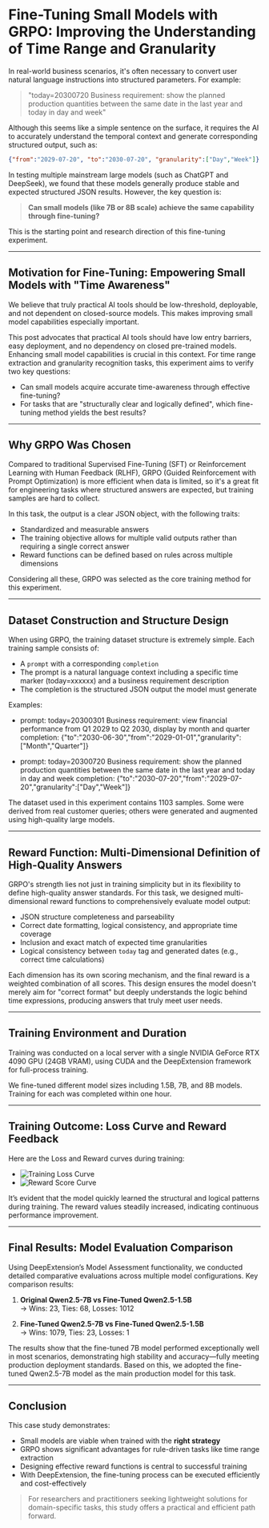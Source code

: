 
# Fine-Tuning Small Models with GRPO: Improving the Understanding of Time Range and Granularity

In real-world business scenarios, it's often necessary to convert user natural language instructions into structured parameters. For example:

> "today=20300720 Business requirement: show the planned production quantities between the same date in the last year and today in day and week"

Although this seems like a simple sentence on the surface, it requires the AI to accurately understand the temporal context and generate corresponding structured output, such as:

```json
{"from":"2029-07-20", "to":"2030-07-20", "granularity":["Day","Week"]}
```

In testing multiple mainstream large models (such as ChatGPT and DeepSeek), we found that these models generally produce stable and expected structured JSON results. However, the key question is:

> **Can small models (like 7B or 8B scale) achieve the same capability through fine-tuning?**

This is the starting point and research direction of this fine-tuning experiment.

---

## Motivation for Fine-Tuning: Empowering Small Models with "Time Awareness"

We believe that truly practical AI tools should be low-threshold, deployable, and not dependent on closed-source models. This makes improving small model capabilities especially important.

This post advocates that practical AI tools should have low entry barriers, easy deployment, and no dependency on closed pre-trained models. Enhancing small model capabilities is crucial in this context. For time range extraction and granularity recognition tasks, this experiment aims to verify two key questions:

- Can small models acquire accurate time-awareness through effective fine-tuning?
- For tasks that are "structurally clear and logically defined", which fine-tuning method yields the best results?

---

## Why GRPO Was Chosen

Compared to traditional Supervised Fine-Tuning (SFT) or Reinforcement Learning with Human Feedback (RLHF), GRPO (Guided Reinforcement with Prompt Optimization) is more efficient when data is limited, so it's a great fit for engineering tasks where structured answers are expected, but training samples are hard to collect.

In this task, the output is a clear JSON object, with the following traits:

- Standardized and measurable answers
- The training objective allows for multiple valid outputs rather than requiring a single correct answer
- Reward functions can be defined based on rules across multiple dimensions

Considering all these, GRPO was selected as the core training method for this experiment.

---

## Dataset Construction and Structure Design

When using GRPO, the training dataset structure is extremely simple. Each training sample consists of:

- A `prompt` with a corresponding `completion`
- The prompt is a natural language context including a specific time marker (today=xxxxxx) and a business requirement description
- The completion is the structured JSON output the model must generate

Examples:

- prompt: today=20300301 Business requirement: view financial performance from Q1 2029 to Q2 2030, display by month and quarter  
  completion: {"to":"2030-06-30","from":"2029-01-01","granularity":["Month","Quarter"]}

- prompt: today=20300720 Business requirement: show the planned production quantities between the same date in the last year and today in day and week
  completion: {"to":"2030-07-20","from":"2029-07-20","granularity":["Day","Week"]}

The dataset used in this experiment contains 1103 samples. Some were derived from real customer queries; others were generated and augmented using high-quality large models.

---

## Reward Function: Multi-Dimensional Definition of High-Quality Answers

GRPO's strength lies not just in training simplicity but in its flexibility to define high-quality answer standards. For this task, we designed multi-dimensional reward functions to comprehensively evaluate model output:

- JSON structure completeness and parseability
- Correct date formatting, logical consistency, and appropriate time coverage
- Inclusion and exact match of expected time granularities
- Logical consistency between `today` tag and generated dates (e.g., correct time calculations)

Each dimension has its own scoring mechanism, and the final reward is a weighted combination of all scores. This design ensures the model doesn't merely aim for "correct format" but deeply understands the logic behind time expressions, producing answers that truly meet user needs.

---

## Training Environment and Duration

Training was conducted on a local server with a single NVIDIA GeForce RTX 4090 GPU (24GB VRAM), using CUDA and the DeepExtension framework for full-process training.

We fine-tuned different model sizes including 1.5B, 7B, and 8B models. Training for each was completed within one hour.

---

## Training Outcome: Loss Curve and Reward Feedback

Here are the Loss and Reward curves during training:

- ![Training Loss Curve](curve.png)
- ![Reward Score Curve](reward.png)

It’s evident that the model quickly learned the structural and logical patterns during training. The reward values steadily increased, indicating continuous performance improvement.

---

## Final Results: Model Evaluation Comparison

Using DeepExtension’s Model Assessment functionality, we conducted detailed comparative evaluations across multiple model configurations. Key comparison results:

1. **Original Qwen2.5-7B vs Fine-Tuned Qwen2.5-1.5B**  
   → Wins: 23, Ties: 68, Losses: 1012

2. **Fine-Tuned Qwen2.5-7B vs Fine-Tuned Qwen2.5-1.5B**  
   → Wins: 1079, Ties: 23, Losses: 1

The results show that the fine-tuned 7B model performed exceptionally well in most scenarios, demonstrating high stability and accuracy—fully meeting production deployment standards. Based on this, we adopted the fine-tuned Qwen2.5-7B model as the main production model for this task.

---

## Conclusion

This case study demonstrates:

- Small models are viable when trained with the **right strategy**
- GRPO shows significant advantages for rule-driven tasks like time range extraction
- Designing effective reward functions is central to successful training
- With DeepExtension, the fine-tuning process can be executed efficiently and cost-effectively

> For researchers and practitioners seeking lightweight solutions for domain-specific tasks, this study offers a practical and efficient path forward.
